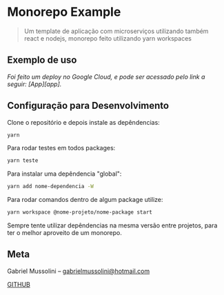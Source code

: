 # Monorepo Example
> Um template de aplicação com microserviços utilizando também react e nodejs, monorepo feito utilizando yarn workspaces

## Exemplo de uso
_Foi feito um deploy no Google Cloud, e pode ser acessado pelo link a seguir:  [App][app]._ 

## Configuração para Desenvolvimento

Clone o repositório e depois instale as depêndencias:
```sh
yarn
```
Para rodar testes em todos packages:
```sh
yarn teste
```
Para instalar uma depêndencia "global":
```sh
yarn add nome-dependencia -W
```
Para rodar comandos dentro de algum package utilize:
```sh
yarn workspace @nome-projeto/nome-package start
```
Sempre tente utilizar depêndencias na mesma versão entre projetos, para ter o melhor aproveito de um monorepo.

## Meta

Gabriel Mussolini – gabrielmussolini@hotmail.com

[GITHUB](https://github.com/gabrielmussolini984)




